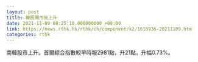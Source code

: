```yaml
---
layout: post
title: 韓股開市後上升
date: 2021-11-09 08:25:18.000000000 +08:00
link: https://news.rthk.hk/rthk/ch/component/k2/1618936-20211109.htm
categories: rthk
---
```


南韓股市上升。首爾綜合指數較早時報2981點，升21點，升幅0.73%。

